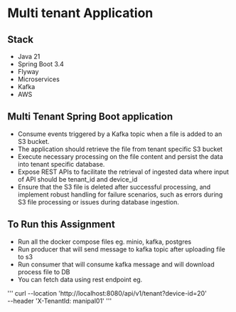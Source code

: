 # Multi tenant Application

## Stack
* Java 21
* Spring Boot 3.4
* Flyway
* Microservices
* Kafka
* AWS

##  Multi Tenant Spring Boot application

* Consume events triggered by a Kafka topic when a file is added to an S3 bucket.
* The application should retrieve the file from tenant specific S3 bucket
* Execute necessary processing on the file content and persist the data into tenant specific database.
* Expose REST APIs to facilitate the retrieval of ingested data where input of API should be tenant_id and device_id
* Ensure that the S3 file is deleted after successful processing, and implement robust handling for failure scenarios, such as errors during S3 file processing or issues during database ingestion.

## To Run this Assignment

* Run all the docker compose files eg. minio, kafka, postgres
* Run producer that will send message to kafka topic after uploading file to s3
* Run consumer that will consume kafka message and will download process file to DB
* You can fetch data using rest endpoint eg.

''' curl --location 'http://localhost:8080/api/v1/tenant?device-id=20' \
--header 'X-TenantId: manipal01' '''
